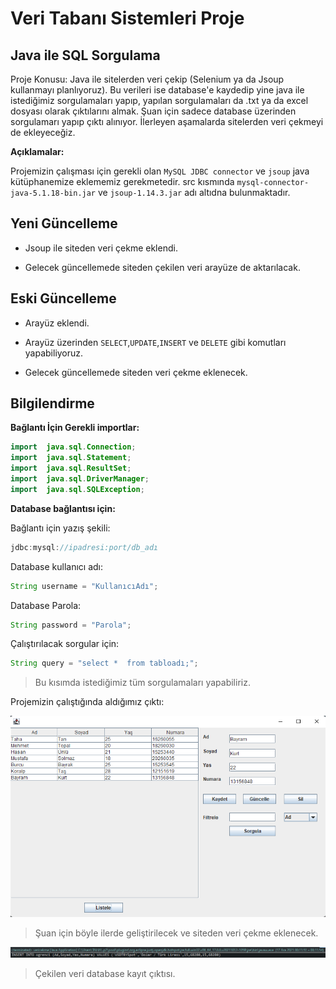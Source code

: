 # **Veri Tabanı Sistemleri Proje**
## Java ile SQL Sorgulama

Proje Konusu:
Java ile sitelerden veri çekip (Selenium ya da Jsoup kullanmayı planlıyoruz). Bu verileri ise database'e kaydedip yine java ile istediğimiz sorgulamaları yapıp, yapılan sorgulamaları da .txt ya da excel dosyası olarak çıktılarını almak. Şuan için sadece database üzerinden sorgulamarı yapıp çıktı alınıyor. İlerleyen aşamalarda sitelerden veri çekmeyi de ekleyeceğiz.

**Açıklamalar:**

Projemizin çalışması için gerekli olan `MySQL JDBC connector` ve `jsoup` java kütüphanemize eklememiz gerekmetedir. src kısmında `mysql-connector-java-5.1.18-bin.jar` ve `jsoup-1.14.3.jar` adı altıdna bulunmaktadır.

## Yeni Güncelleme

- Jsoup ile siteden veri çekme eklendi.

- Gelecek güncellemede siteden çekilen veri arayüze de aktarılacak.


## Eski Güncelleme

- Arayüz eklendi.
- Arayüz üzerinden `SELECT`,`UPDATE`,`INSERT` ve `DELETE` gibi komutları yapabiliyoruz.

- Gelecek güncellemede siteden veri çekme eklenecek.

## Bilgilendirme

**Bağlantı İçin Gerekli importlar:**
```java
import  java.sql.Connection;		
import  java.sql.Statement;		
import  java.sql.ResultSet;		
import  java.sql.DriverManager;		
import  java.sql.SQLException;
```

**Database bağlantısı için:**

Bağlantı için yazış şekili:
```java
jdbc:mysql://ipadresi:port/db_adı
```
Database kullanıcı adı:
```java
String username = "KullanıcıAdı";
```
Database Parola:
```java
String password = "Parola";
```
Çalıştırılacak sorgular için:
```java
String query = "select *  from tabloadı;";
```
> Bu kısımda istediğimiz tüm sorgulamaları yapabiliriz.

Projemizin çalıştığında aldığımız çıktı:

![çıktı](Screenshot_2.png)
> Şuan için böyle ilerde geliştirilecek ve siteden veri çekme eklenecek.

![çıktı2](Screenshot_3.png)
> Çekilen veri database kayıt çıktısı.



